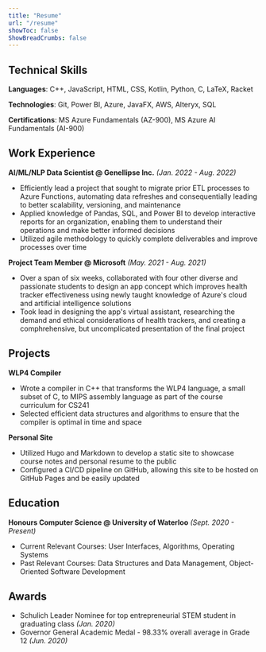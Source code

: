 ```yaml
---
title: "Resume"
url: "/resume"
showToc: false
ShowBreadCrumbs: false
---
```


## Technical Skills

**Languages**: C++, JavaScript, HTML, CSS, Kotlin, Python, C, LaTeX, Racket

**Technologies**: Git, Power BI, Azure, JavaFX, AWS, Alteryx, SQL

**Certifications**: MS Azure Fundamentals (AZ-900), MS Azure AI Fundamentals (AI-900)

## Work Experience

**AI/ML/NLP Data Scientist @ Genellipse Inc.** _(Jan. 2022 - Aug. 2022)_

- Efficiently lead a project that sought to migrate prior ETL processes to Azure Functions, automating data refreshes and consequentially leading to better scalability, versioning, and maintenance
- Applied knowledge of Pandas, SQL, and Power BI to develop interactive reports for an organization, enabling them to understand their operations and make better informed decisions
- Utilized agile methodology to quickly complete deliverables and improve processes over time

**Project Team Member @ Microsoft** _(May. 2021 - Aug. 2021)_

- Over a span of six weeks, collaborated with four other diverse and passionate students to design an app concept which improves health tracker effectiveness using newly taught knowledge of Azure's cloud and artificial intelligence solutions
- Took lead in designing the app's virtual assistant, researching the demand and ethical considerations of health trackers, and creating a comphrehensive, but uncomplicated presentation of the final project

## Projects

**WLP4 Compiler**

- Wrote a compiler in C++ that transforms the WLP4 language, a small subset of C, to MIPS assembly language as part of the course curriculum for CS241
- Selected efficient data structures and algorithms to ensure that the compiler is optimal in time and space

**Personal Site**

- Utilized Hugo and Markdown to develop a static site to showcase course notes and personal resume to the public
- Configured a CI/CD pipeline on GitHub, allowing this site to be hosted on GitHub Pages and be easily updated

## Education

**Honours Computer Science @ University of Waterloo** _(Sept. 2020 - Present)_
- Current Relevant Courses: User Interfaces, Algorithms, Operating Systems
- Past Relevant Courses: Data Structures and Data Management, Object-Oriented Software Development

## Awards

- Schulich Leader Nominee for top entrepreneurial STEM student in graduating class _(Jan. 2020)_
- Governor General Academic Medal - 98.33% overall average in Grade 12 _(Jun. 2020)_